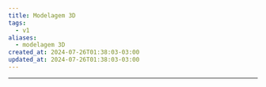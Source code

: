```yaml
---
title: Modelagem 3D
tags:
  - v1
aliases:
  - modelagem 3D
created_at: 2024-07-26T01:38:03-03:00
updated_at: 2024-07-26T01:38:03-03:00
---
```



---

